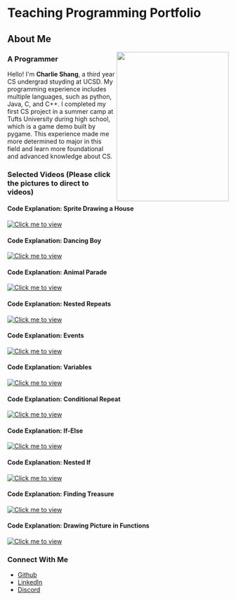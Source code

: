 # Teaching Programming Portfolio

## About Me

<img src="https://github.com/Char1iee/Teaching-Programming-Portfolio/assets/47782807/fba1425d-36ff-4925-9449-96ae6f4d0422" align="right" width="255" height="340"/>

### A Programmer

Hello! I'm **Charlie Shang**, a third year CS undergrad stuyding at UCSD. My programming experience includes multiple languages, such as python, Java, C, and C++. I completed my first CS project in a summer camp at Tufts University during high school, which is a game demo built by pygame. This experience made me more determined to major in this field and learn more foundational and advanced knowledge about CS.

### Selected Videos (Please click the pictures to direct to videos)
#### Code Explanation: Sprite Drawing a House

[![Click me to view](https://github.com/Char1iee/Teaching-Programming-Portfolio/assets/47782807/b74795ac-9453-4cbb-88da-107380d19694)](https://youtu.be/jYFIXUUsHNU)

#### Code Explanation: Dancing Boy

[![Click me to view](https://github.com/Char1iee/Teaching-Programming-Portfolio/assets/47782807/c9e1a820-f584-49a9-8244-733e266355c9)](https://youtu.be/FP7E0DGVJRA)

#### Code Explanation: Animal Parade

[![Click me to view](https://github.com/Char1iee/Teaching-Programming-Portfolio/assets/47782807/ebc7bdf0-c48d-400e-b606-c89ebe06358e)](https://youtu.be/gG7t2axOGD0)

#### Code Explanation: Nested Repeats
[![Click me to view](https://github.com/Char1iee/Teaching-Programming-Portfolio/assets/47782807/caff03fe-8d3e-441a-a4eb-dd73b28aeefd)](https://youtu.be/jSt0bPeAQGk)

#### Code Explanation: Events
[![Click me to view](https://github.com/Char1iee/Teaching-Programming-Portfolio/assets/47782807/5d6bca6e-d293-456d-b51d-49acbb49bec4)](https://youtu.be/awbyHNHSdEE)

#### Code Explanation: Variables
[![Click me to view](https://github.com/Char1iee/Teaching-Programming-Portfolio/assets/47782807/85458dcd-72b2-4a89-8e52-d379ff4752e4)](https://youtu.be/YzmjIhGIw3A)

#### Code Explanation: Conditional Repeat
[![Click me to view](https://github.com/user-attachments/assets/e27286be-264b-4806-b168-7665a5567c79)](https://youtu.be/GRHv5L6oLq0)

#### Code Explanation: If-Else
[![Click me to view](https://github.com/user-attachments/assets/3b29f71f-2856-452c-94a2-ee3c4d99f9a7)](https://youtu.be/KUDV66WxHEk)

#### Code Explanation: Nested If
[![Click me to view](https://github.com/user-attachments/assets/6008adc3-9cab-48c5-8db9-99d33a326ed7)](https://youtu.be/K5v8H6srhBQ)

#### Code Explanation: Finding Treasure
[![Click me to view](https://github.com/user-attachments/assets/f773a0e9-1916-4785-82ff-497d72f7ccba)](https://youtu.be/qWjBPlPz8xI)

#### Code Explanation: Drawing Picture in Functions
[![Click me to view](https://github.com/user-attachments/assets/b49300cb-feab-4cbe-993d-e6683902f26d)](https://youtu.be/pT0fLIalgZc)


### Connect With Me
- [Github](https://github.com/Char1iee)
- [LinkedIn](https://www.linkedin.com/in/charlie-shang1/)
- [Discord](https://discordapp.com/users/889231125132759130)
